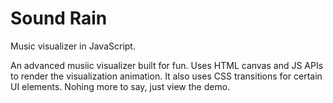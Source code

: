 # Sound Rain
Music visualizer in JavaScript.

An advanced musiic visualizer built for fun. Uses HTML canvas and JS APIs to render the visualization animation. It also uses CSS transitions for certain UI elements. Nohing more to say, just view the demo.
